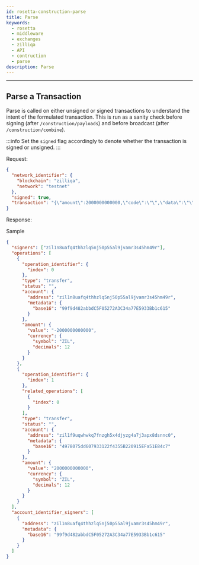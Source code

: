 ```yaml
---
id: rosetta-construction-parse
title: Parse
keywords:
  - rosetta
  - middleware
  - exchanges
  - zilliqa
  - API
  - contruction
  - parse
description: Parse
---
```


---

## Parse a Transaction

Parse is called on either unsigned or signed transactions to understand the intent of the formulated transaction. This is run as a sanity check before signing (after `/construction/payloads`) and before broadcast (after `/construction/combine`).

:::info
Set the `signed` flag accordingly to denote whether the transaction is signed or unsigned.
:::

Request:

```json
{
  "network_identifier": {
    "blockchain": "zilliqa",
    "network": "testnet"
  },
  "signed": true,
  "transaction": "{\"amount\":2000000000000,\"code\":\"\",\"data\":\"\",\"gasLimit\":1,\"gasPrice\":1000000000,\"nonce\":186,\"pubKey\":\"02e44ef2c5c2031386faa6cafdf5f67318cc661871b0112a27458e65f37a35655e\",\"signature\":\"51c69af638ad7afd39841a7abf937d5df99e20adedc4287f43c8070d497ba78136c951192b3920914feb83b9272ccb2ca7facd835dfad10eff2b848b13616daf\",\"toAddr\":\"zil1f9uqwhwkq7fnzgh5x4djyzg4a7j3apx8dsnnc0\",\"version\":21823489}"
}
```

Response:

Sample

```json
{
  "signers": ["zil1n8uafq4thhzlq5nj50p55al9jvamr3s45hm49r"],
  "operations": [
    {
      "operation_identifier": {
        "index": 0
      },
      "type": "transfer",
      "status": "",
      "account": {
        "address": "zil1n8uafq4thhzlq5nj50p55al9jvamr3s45hm49r",
        "metadata": {
          "base16": "99f9d482abbdC5F05272A3C34a77E5933Bb1c615"
        }
      },
      "amount": {
        "value": "-2000000000000",
        "currency": {
          "symbol": "ZIL",
          "decimals": 12
        }
      }
    },
    {
      "operation_identifier": {
        "index": 1
      },
      "related_operations": [
        {
          "index": 0
        }
      ],
      "type": "transfer",
      "status": "",
      "account": {
        "address": "zil1f9uqwhwkq7fnzgh5x4djyzg4a7j3apx8dsnnc0",
        "metadata": {
          "base16": "4978075dd607933122f4355B220915EFa51E84c7"
        }
      },
      "amount": {
        "value": "2000000000000",
        "currency": {
          "symbol": "ZIL",
          "decimals": 12
        }
      }
    }
  ],
  "account_identifier_signers": [
    {
      "address": "zil1n8uafq4thhzlq5nj50p55al9jvamr3s45hm49r",
      "metadata": {
        "base16": "99f9d482abbdC5F05272A3C34a77E5933Bb1c615"
      }
    }
  ]
}
```
